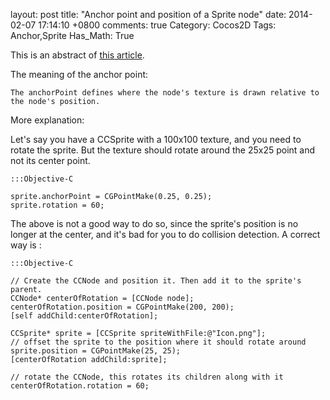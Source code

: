layout: post
title: "Anchor point and position of a Sprite node"
date: 2014-02-07 17:14:10 +0800
comments: true
Category: Cocos2D
Tags: Anchor,Sprite
Has_Math: True

This is an abstract of [this article](http://www.koboldtouch.com/display/IDCAR/How+The+Anchor+Point+Works+And+What+To+Use+It+For).

The meaning of the anchor point:

`The anchorPoint defines where the node's texture is drawn relative to the node's position.`


More explanation:
<!-- more -->
Let's say you have a CCSprite with a 100x100 texture, and you need to rotate the sprite. But the texture should rotate around the 25x25 point and not its center point.


	:::Objective-C

	sprite.anchorPoint = CGPointMake(0.25, 0.25);
	sprite.rotation = 60;


The above is not a good way to do so, since the sprite's position is no longer at the center, and it's bad for you to do collision detection. A correct way is :

	:::Objective-C

	// Create the CCNode and position it. Then add it to the sprite's parent.
	CCNode* centerOfRotation = [CCNode node];
	centerOfRotation.position = CGPointMake(200, 200);
	[self addChild:centerOfRotation];

	CCSprite* sprite = [CCSprite spriteWithFile:@"Icon.png"];
	// offset the sprite to the position where it should rotate around
	sprite.position = CGPointMake(25, 25);
	[centerOfRotation addChild:sprite];

	// rotate the CCNode, this rotates its children along with it
	centerOfRotation.rotation = 60;

